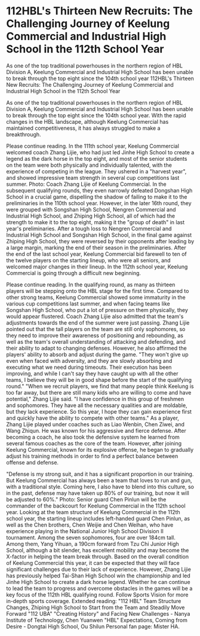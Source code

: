 # 112HBL's Thirteen New Recruits: The Challenging Journey of Keelung Commercial and Industrial High School in the 112th School Year

As one of the top traditional powerhouses in the northern region of HBL Division A, Keelung Commercial and Industrial High School has been unable to break through the top eight since the 104th school year 
 112HBL's Thirteen New Recruits: The Challenging Journey of Keelung Commercial and Industrial High School in the 112th School Year

As one of the top traditional powerhouses in the northern region of HBL Division A, Keelung Commercial and Industrial High School has been unable to break through the top eight since the 104th school year. With the rapid changes in the HBL landscape, although Keelung Commercial has maintained competitiveness, it has always struggled to make a breakthrough.

Please continue reading. In the 111th school year, Keelung Commercial welcomed coach Zhang Lijie, who had just led Jinhe High School to create a legend as the dark horse in the top eight, and most of the senior students on the team were both physically and individually talented, with the experience of competing in the league. They ushered in a "harvest year", and showed impressive team strength in several cup competitions last summer. Photo: Coach Zhang Lijie of Keelung Commercial. In the subsequent qualifying rounds, they even narrowly defeated Dongshan High School in a crucial game, dispelling the shadow of failing to make it to the preliminaries in the 110th school year. However, in the later 16th round, they were grouped with Songshan High School, Nengren Commercial and Industrial High School, and Zhiping High School, all of which had the strength to make it to the top eight, making it the "group of death" in last year's preliminaries. After a tough loss to Nengren Commercial and Industrial High School and Songshan High School, in the final game against Zhiping High School, they were reversed by their opponents after leading by a large margin, marking the end of their season in the preliminaries. After the end of the last school year, Keelung Commercial bid farewell to ten of the twelve players on the starting lineup, who were all seniors, and welcomed major changes in their lineup. In the 112th school year, Keelung Commercial is going through a difficult new beginning.

Please continue reading. In the qualifying round, as many as thirteen players will be stepping onto the HBL stage for the first time. Compared to other strong teams, Keelung Commercial showed some immaturity in the various cup competitions last summer, and when facing teams like Songshan High School, who put a lot of pressure on them physically, they would appear flustered. Coach Zhang Lijie also admitted that the team's adjustments towards the end of the summer were just passing. Zhang Lijie pointed out that the tall players on the team are still only sophomores, so they need to improve their awareness of positioning and rebounding, as well as the team's overall understanding of attacking and defending, and their ability to adapt to changing defenses. However, he also affirmed the players' ability to absorb and adjust during the game. "They won't give up even when faced with adversity, and they are slowly absorbing and executing what we need during timeouts. Their execution has been improving, and while I can't say they have caught up with all the other teams, I believe they will be in good shape before the start of the qualifying round." "When we recruit players, we find that many people think Keelung is too far away, but there are still many kids who are willing to come and have potential," Zhang Lijie said. "I have confidence in this group of freshmen and sophomores. They have all the necessary qualities and are moldable, but they lack experience. So this year, I hope they can gain experience first and quickly have the ability to compete with other teams." As a player, Zhang Lijie played under coaches such as Liao Wenbin, Chen Ziwei, and Wang Zhiqun. He was known for his aggressive and fierce defense. After becoming a coach, he also took the defensive system he learned from several famous coaches as the core of the team. However, after joining Keelung Commercial, known for its explosive offense, he began to gradually adjust his training methods in order to find a perfect balance between offense and defense.

"Defense is my strong suit, and it has a significant proportion in our training. But Keelung Commercial has always been a team that loves to run and gun, with a traditional style. Coming here, I also have to blend into this culture, so in the past, defense may have taken up 80% of our training, but now it will be adjusted to 60%." Photo: Senior guard Chen Pinlun will be the commander of the backcourt for Keelung Commercial in the 112th school year. Looking at the team structure of Keelung Commercial in the 112th school year, the starting lineup includes left-handed guard Chen Pinlun, as well as the Chen brothers, Chen Weijie and Chen Weihan, who have experience playing in the National Junior High School Division II tournament. Among the seven sophomores, four are over 184cm tall. Among them, Yang Yihuan, a 190cm forward from Tzu Chi Junior High School, although a bit slender, has excellent mobility and may become the X-factor in helping the team break through. Based on the overall condition of Keelung Commercial this year, it can be expected that they will face significant challenges due to their lack of experience. However, Zhang Lijie has previously helped Tai-Shan High School win the championship and led Jinhe High School to create a dark horse legend. Whether he can continue to lead the team to progress and overcome obstacles in the games will be a key focus of the 112th HBL qualifying round. Follow Sports Vision for more in-depth sports coverage. Extended reading: "112 HBL" Team Structure Changes, Zhiping High School to Start from the Team and Steadily Move Forward "112 UBA" "Creating History" and Facing New Challenges - Nanya Institute of Technology, Chen Yuanwen "HBL" Expectations, Coming from Desire - Dongtai High School, Ou Shilun Personal fan page: Mister HA.